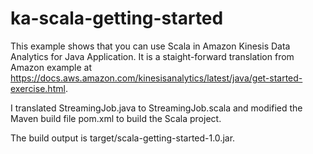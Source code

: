 # ka-scala-getting-started

This example shows that you can use Scala in Amazon Kinesis Data Analytics for Java Application. It is a staight-forward translation
from Amazon example at https://docs.aws.amazon.com/kinesisanalytics/latest/java/get-started-exercise.html.

I translated StreamingJob.java to StreamingJob.scala and modified the Maven build file pom.xml to build the Scala project.

The build output is target/scala-getting-started-1.0.jar.
